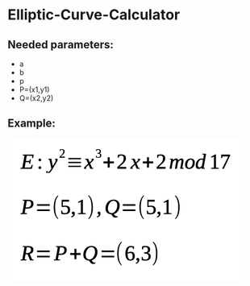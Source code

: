 # Elliptic-Curve-Calculator

## Needed parameters:

* a
* b
* p
* P=(x1,y1)
* Q=(x2,y2)

## Example:

![alt text](./example.png)

